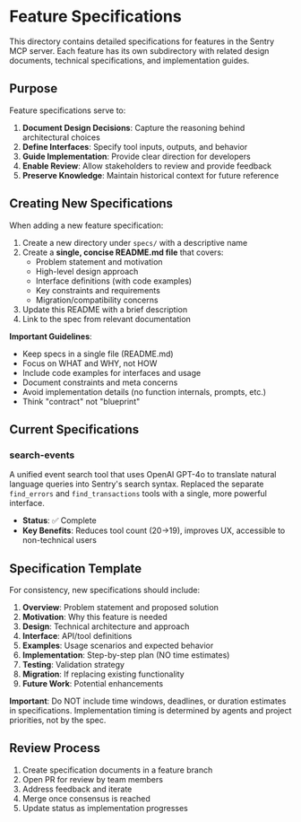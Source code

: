 # Feature Specifications

This directory contains detailed specifications for features in the Sentry MCP server. Each feature has its own subdirectory with related design documents, technical specifications, and implementation guides.


## Purpose

Feature specifications serve to:

1. **Document Design Decisions**: Capture the reasoning behind architectural choices
2. **Define Interfaces**: Specify tool inputs, outputs, and behavior
3. **Guide Implementation**: Provide clear direction for developers
4. **Enable Review**: Allow stakeholders to review and provide feedback
5. **Preserve Knowledge**: Maintain historical context for future reference

## Creating New Specifications

When adding a new feature specification:

1. Create a new directory under `specs/` with a descriptive name
2. Create a **single, concise README.md file** that covers:
   - Problem statement and motivation
   - High-level design approach
   - Interface definitions (with code examples)
   - Key constraints and requirements
   - Migration/compatibility concerns
3. Update this README with a brief description
4. Link to the spec from relevant documentation

**Important Guidelines**:
- Keep specs in a single file (README.md)
- Focus on WHAT and WHY, not HOW
- Include code examples for interfaces and usage
- Document constraints and meta concerns
- Avoid implementation details (no function internals, prompts, etc.)
- Think "contract" not "blueprint"

## Current Specifications

### search-events
A unified event search tool that uses OpenAI GPT-4o to translate natural language queries into Sentry's search syntax. Replaced the separate `find_errors` and `find_transactions` tools with a single, more powerful interface.

- **Status**: ✅ Complete
- **Key Benefits**: Reduces tool count (20→19), improves UX, accessible to non-technical users

## Specification Template

For consistency, new specifications should include:

1. **Overview**: Problem statement and proposed solution
2. **Motivation**: Why this feature is needed
3. **Design**: Technical architecture and approach
4. **Interface**: API/tool definitions
5. **Examples**: Usage scenarios and expected behavior
6. **Implementation**: Step-by-step plan (NO time estimates)
7. **Testing**: Validation strategy
8. **Migration**: If replacing existing functionality
9. **Future Work**: Potential enhancements

**Important**: Do NOT include time windows, deadlines, or duration estimates in specifications. Implementation timing is determined by agents and project priorities, not by the spec.

## Review Process

1. Create specification documents in a feature branch
2. Open PR for review by team members
3. Address feedback and iterate
4. Merge once consensus is reached
5. Update status as implementation progresses